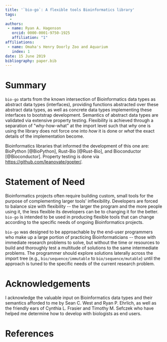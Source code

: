 ```yaml
---
title: '`bio-go`: A flexible tools Bioinformatics library'
tags:
  - 
authors:
 - name: Ryan A. Hagenson
   orcid: 0000-0001-9750-1925
   affiliation: "1"
affiliations:
 - name: Omaha's Henry Doorly Zoo and Aquarium
   index: 1
date: 15 June 2019
bibliography: paper.bib
---
```


# Summary

`bio-go` starts from the known intersection of Bioinformatics data types as abstract data types (interfaces), providing functions abstracted over these abstract data types, as well as concrete data types implementing these interfaces to bootstrap development. Semantics of abstract data types are validated via extensive property testing. Flexibility is achieved through a separation of "why-how-what" at the import level such that _why_ one is using the library does not force one into _how_ it is done or _what_ the exact details of the implementation become.

Bioinformatics libraries that informed the development of this one are: BioPython [@BioPython], Rust-Bio [@Rust-Bio], and Bioconductor [@Bioconductor]. Property testing is done via <https://github.com/leanovate/gopter/>.

# Statement of Need

Bioinformatics projects often require building custom, small tools for the purpose of complementing larger tools' inflexibility. Developers are forced to balance size with flexibility -- the larger the program and the more people using it, the less flexible its developers can be to changing it for the better. `bio-go` is intended to be used in producing flexible tools that can change according to the specific needs of ongoing Bioinformatics projects.

`bio-go` was designed to be approachable by the end-user programmers who make up a large portion of practicing Bioinformaticians -- those with immediate research problems to solve, but without the time or resources to build and thoroughly test a multitude of solutions to the same intermediate problems. The programmer should explore solutions laterally across the import tree (e.g., `bio/sequence/immutable` to `bio/sequence/mutable`) until the approach is tuned to the specific needs of the current research problem.

# Acknowledgements

I acknowledge the valuable input on Bioinformatics data types and their semantics afforded to me by Sean C. West and Ryan P. Ehrlich, as well as the friendly ears of Cynthia L. Frasier and Timothy M. Sefczek who have helped me determine how to develop with biologists as end users.

# References
